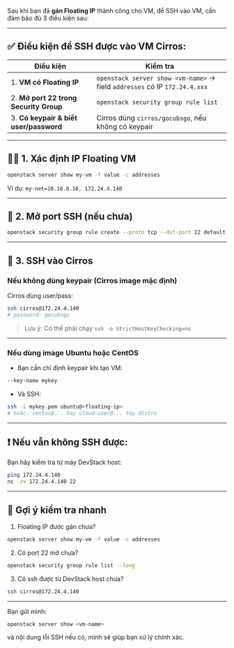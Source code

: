 Sau khi bạn đã **gán Floating IP** thành công cho VM, để SSH vào VM, cần đảm bảo đủ 3 điều kiện sau:

---

## ✅ Điều kiện để SSH được vào VM Cirros:

| Điều kiện                              | Kiểm tra                                                                   |
| -------------------------------------- | -------------------------------------------------------------------------- |
| 1. **VM có Floating IP**               | `openstack server show <vm-name>` → field `addresses` có IP `172.24.4.xxx` |
| 2. **Mở port 22 trong Security Group** | `openstack security group rule list`                                       |
| 3. **Có keypair & biết user/password** | Cirros dùng `cirros/gocubsgo`, nếu không có keypair                        |

---

## 👨‍💻 1. Xác định IP Floating VM

```bash
openstack server show my-vm -f value -c addresses
```

Ví dụ: `my-net=10.10.0.10, 172.24.4.140`

---

## 🧱 2. Mở port SSH (nếu chưa)

```bash
openstack security group rule create --proto tcp --dst-port 22 default
```

---

## 🔐 3. SSH vào Cirros

### Nếu **không dùng keypair** (Cirros image mặc định)

Cirros dùng user/pass:

```bash
ssh cirros@172.24.4.140
# password: gocubsgo
```

> Lưu ý: Có thể phải chạy `ssh -o StrictHostKeyChecking=no`

---

### Nếu dùng image Ubuntu hoặc CentOS

* Bạn cần chỉ định keypair khi tạo VM:

```bash
--key-name mykey
```

* Và SSH:

```bash
ssh -i mykey.pem ubuntu@<floating-ip>
# hoặc: centos@... hay cloud-user@... tùy distro
```

---

## ❗ Nếu vẫn không SSH được:

Bạn hãy kiểm tra từ máy DevStack host:

```bash
ping 172.24.4.140
nc -zv 172.24.4.140 22
```

---

## 📌 Gợi ý kiểm tra nhanh

1. Floating IP được gán chưa?

```bash
openstack server show my-vm -f value -c addresses
```

2. Có port 22 mở chưa?

```bash
openstack security group rule list --long
```

3. Có ssh được từ DevStack host chưa?

```bash
ssh cirros@172.24.4.140
```

---

Bạn gửi mình:

```bash
openstack server show <vm-name>
```

và nội dung lỗi SSH nếu có, mình sẽ giúp bạn xử lý chính xác.
